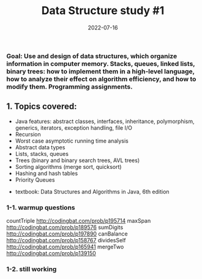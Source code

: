 ﻿---
title: "Data Structure study #1"
description: "자료구조 공부"
date: 2022-07-16
update: 2021-07-16
series: "data structure"
tags:
  - techblog
---
### Goal: Use and design of data structures, which organize information in computer memory. Stacks, queues, linked lists, binary trees: how to implement them in a high-level language, how to analyze their effect on algorithm efficiency, and how to modify them. Programming assignments.

## 1. Topics covered:
  * Java features: abstract classes, interfaces, inheritance, polymorphism, generics, iterators, exception handling, file I/O
  * Recursion
  * Worst case asymptotic running time analysis
  * Abstract data types
  * Lists, stacks, queues
  * Trees (binary and binary search trees, AVL trees)
  * Sorting algorithms (merge sort, quicksort)
  * Hashing and hash tables
  * Priority Queues

- textbook: Data Structures and Algorithms in Java, 6th edition


### 1-1. warmup questions
countTriple http://codingbat.com/prob/p195714 
maxSpan http://codingbat.com/prob/p189576 
sumDigits http://codingbat.com/prob/p197890 
canBalance http://codingbat.com/prob/p158767
dividesSelf http://codingbat.com/prob/p165941 
mergeTwo http://codingbat.com/prob/p139150 


### 1-2. still working



